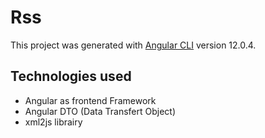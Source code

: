 # Rss

This project was generated with [Angular CLI](https://github.com/angular/angular-cli) version 12.0.4.

## Technologies used
* Angular as frontend Framework
* Angular DTO (Data Transfert Object)
* xml2js librairy
